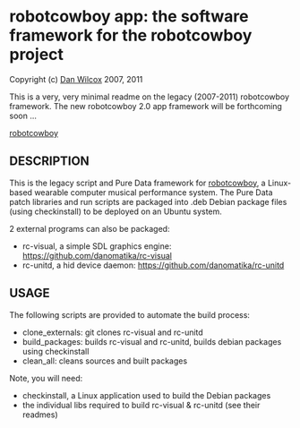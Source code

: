 robotcowboy app: the software framework for the robotcowboy project
===================================

Copyright (c) [Dan Wilcox](danomatika.com) 2007, 2011

This is a very, very minimal readme on the legacy (2007-2011) robotcowboy framework. The new robotcowboy 2.0 app framework will be forthcoming soon ...

[robotcowboy](http://robotcowboy.com)

DESCRIPTION
-----------

This is the legacy script and Pure Data framework for [robotcowboy](http://robotcowboy.com), a Linux-based wearable computer musical performance system. The Pure Data patch libraries and run scripts are packaged into .deb Debian package files (using checkinstall) to be deployed on an Ubuntu system.

2 external programs can also be packaged:

* rc-visual, a simple SDL graphics engine: https://github.com/danomatika/rc-visual
* rc-unitd, a hid device daemon: https://github.com/danomatika/rc-unitd

USAGE
-----

The following scripts are provided to automate the build process:

* clone_externals: git clones rc-visual and rc-unitd
* build_packages: builds rc-visual and rc-unitd, builds debian packages using checkinstall
* clean_all: cleans sources and built packages

Note, you will need:

* checkinstall, a Linux application used to build the Debian packages
* the individual libs required to build rc-visual & rc-unitd (see their readmes) 

